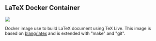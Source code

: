 ## LaTeX Docker Container

[![](https://img.shields.io/docker/build/brinkab/dockerlatex?style=plastic)](https://hub.docker.com/r/brinkab/dockerlatex/)

Docker image use to build LaTeX document using TeX Live.
This image is based on [blang/latex](https://hub.docker.com/r/blang/latex/) and is extended with "make" and "git".
